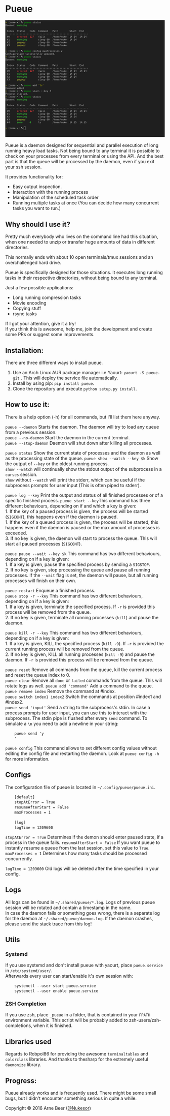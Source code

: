 # Pueue

![Pueue](https://raw.githubusercontent.com/Nukesor/images/master/pueue.png)

Pueue is a daemon designed for sequential and parallel execution of long running heavy load tasks. Not being bound to any terminal it is possible to check on your processes from every terminal or using the API. And the best part is that the queue will be processed by the daemon, even if you exit your ssh session.

It provides functionality for:
- Easy output inspection.
- Interaction with the running process
- Manipulation of the scheduled task order
- Running multiple tasks at once (You can decide how many concurrent tasks you want to run.)


## Why should I use it?

Pretty much everybody who lives on the command line had this situation, when one needed to unzip or transfer huge amounts of data in different directories.

This normally ends with about 10 open terminals/tmux sessions and an overchallenged hard drive.

Pueue is specifically designed for those situations. It executes long running tasks in their respective directories, without being bound to any terminal.  

Just a few possible applications:

- Long running compression tasks
- Movie encoding
- Copying stuff
- rsync tasks

If I got your attention, give it a try!  
If you think this is awesome, help me, join the development and create some PRs or suggest some improvements.

## Installation:

There are three different ways to install pueue.

1. Use an Arch Linux AUR package manager i.e Yaourt: `yaourt -S pueue-git` . This will deploy the service file automatically.
2. Install by using pip: `pip install pueue`.
3. Clone the repository and execute `python setup.py install`.

## How to use it:

There is a help option (-h) for all commands, but I'll list them here anyway.

`pueue --daemon` Starts the daemon. The daemon will try to load any queue from a previous session.  
`pueue --no-daemon` Start the daemon in the current terminal.  
`pueue --stop-daemon` Daemon will shut down after killing all processes.

`pueue status` Show the current state of processes and the daemon as well as the processing state of the queue.
`pueue show --watch --key $k` Show the output of `--key` or the oldest running process.  
    `show --watch` will continually show the stdout output of the subprocess in a `curses` session.  
    `show` without `--watch` will print the stderr, which can be useful if the subprocess prompts for user input (This is often piped to stderr).  

`pueue log --key` Print the output and status of all finished processes or of a specific finished process.
`pueue start --key`This command has three different behaviours, depending on if and which a key is given:  
    1. If the key of a paused process is given, the process will be started (`SIGCONT`), this happens even if the daemon is paused.  
    1. If the key of a queued process is given, the process will be started, this happens even if the daemon is paused or the max amount of processes is exceeded.  
    3. If no key is given, the daemon will start to process the queue. This will start all paused processes (`SIGCONT`).  

`pueue pause --wait --key $k` This command has two different behaviours, depending on if a key is given:  
    1. If a key is given, pause the specified process by sending a `SIGSTOP`.  
    2. If no key is given, stop processing the queue and pause all running processes. If the `--wait` flag is set, the daemon will pause, but all running processes will finish on their own.  

`pueue restart` Enqueue a finished process.  
`pueue stop -r --key` This command has two different behaviours, depending on if a key is given:  
    1. If a key is given, terminate the specified process. If `-r` is provided this process will be removed from the queue.  
    2. If no key is given, terminate all running processes (`kill`) and pause the daemon.  

`pueue kill -r --key` This command has two different behaviours, depending on if a key is given:  
    1. If a key is given, KILL the specified process (`kill -9`). If `-r` is provided the current running process will be removed from the queue.  
    2. If no key is given, KILL all running processes (`kill -9`) and pause the daemon. If `-r` is provided this process will be removed from the queue.  

`pueue reset` Remove all commands from the queue, kill the current process and reset the queue index to 0.  
`pueue clear` Remove all `done` or `failed` commands from the queue. This will rotate logs as well.
`pueue add 'command'` Add a command to the queue.  
`pueue remove index` Remove the command at #index.  
`pueue switch index1 index2` Switch the commands at position #index1 and #index2.  
`pueue send 'input'` Send a string to the subprocess's stdin. In case a process prompts for user input, you can use this to interact with the subprocess.
The stdin pipe is flushed after every `send` command. To simulate a `\n` you need to add a newline in your string:

        pueue send 'y
        '

`pueue config` This command allows to set different config values without editing the config file and restarting the daemon. Look at `pueue config -h` for more information.


## Configs

The configuration file of pueue is located in `~/.config/pueue/pueue.ini`.

        [default]
        stopAtError = True
        resumeAfterStart = False
        maxProcesses = 1

        [log]
        logTime = 1209600

`stopAtError = True` Determines if the demon should enter paused state, if a process in the queue fails.
`resumeAfterStart = False` If you want pueue to instantly resume a queue from the last session, set this value to `True`.
`maxProcesses = 1` Determines how many tasks should be processed concurrently.

`logTime = 1209600`  Old logs will be deleted after the time specified in your config.

## Logs 

All logs can be found in `~/.shared/pueue/*.log`. Logs of previous pueue session will be rotated and contain a timestamp in the name.  
In case the daemon fails or something goes wrong, there is a separate log for the daemon at `~/.shared/pueue/daemon.log`.
If the daemon crashes, please send the stack trace from this log!


## Utils

### Systemd
If you use systemd and don't install pueue with yaourt, place `pueue.service` in `/etc/systemd/user/`.  
Afterwards every user can start/enable it's own session with:  

        systemctl --user start pueue.service
        systemctl --user enable pueue.service

### ZSH Completion

If you use zsh, place `_pueue` in a folder, that is contained in your `FPATH` environment variable. This script will be probably added to zsh-users/zsh-completions, when it is finished.

## Libraries used

Regards to Robpol86 for providing the awesome `terminaltables` and `colorclass` libraries.
And thanks to thesharp for the extremely useful `daemonize` library.

## Progress:
Pueue already works and is frequently used. There might be some small bugs, but I didn't encounter something serious in quite a while.

Copyright &copy; 2016 Arne Beer ([@Nukesor](https://github.com/Nukesor))
